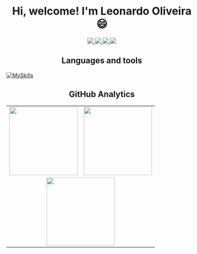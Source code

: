 <h1 align="center">Hi, welcome! I'm Leonardo Oliveira 😄</h1>
<div align="center"> 
	<a href = "mailto:leonardooliveiras010@gmail.com">
		<img src="https://img.shields.io/badge/-Gmail-%23333?style=for-the-badge&logo=gmail&logoColor=white" target="_blank">
	</a>
  <a href="https://www.linkedin.com/in/leonardo-oliveiras010" target="_blank">
		<img src="https://img.shields.io/badge/-LinkedIn-%230077B5?style=for-the-badge&logo=linkedin&logoColor=white" target="_blank">
	</a> 
	 <a href="https://www.linkedin.com/in/leonardo-oliveiras010" target="_blank">
		<img src="https://img.shields.io/badge/-Whatsapp-%128C7E?style=for-the-badge&logo=whatsapp&logoColor=white" target="_blank">
	</a> 
	<a>
		<img src="https://komarev.com/ghpvc/?username=leonardo-oliveiras&label=PROFILE+VIEWS&style=for-the-badge">
	</a> 
</div>

<h2 align="center">Languages and tools</h2>

[![MySkills](https://skillicons.dev/icons?i=html,css,sass,figma,bootstrap,vue,angular,jquery,js,ts,java,spring,hibernate,mysql,mongodb,heroku,firebase,aws,azure,docker,vscode,eclipse,idea,linux&perline=24)](https://skillicons.dev)

  <h2 align="center">GitHub Analytics</h2>
  
  <table align="center">
  <tr>
    <td align="center">
      <img height="180em" align="center" src="https://github-readme-stats.vercel.app/api?username=leonardo-oliveiras&show_icons=true&theme=highcontrast&include_all_commits=true&count_private=true">
    </td>
    <td align="center">
	<img height="180em" align="center" src="https://github-readme-stats.vercel.app/api/top-langs/?username=leonardo-oliveiras&&layout=compact&hide=shell&theme=highcontrast">  
    </td>
  </tr>
   <tr align="center">
       <td align="center" colspan="2">
	<img height="180em" align="center" src="https://github-readme-streak-stats.herokuapp.com/?user=leonardo-oliveiras&theme=tokyonight">  
    </td>
   </tr>
</table>
